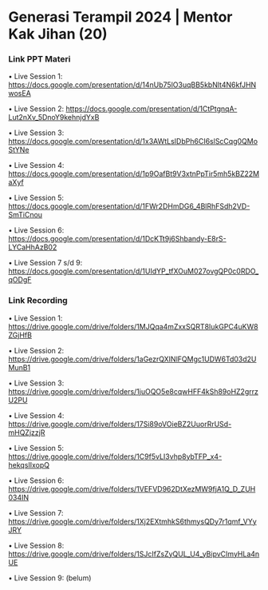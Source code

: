 # Generasi Terampil 2024 | Mentor Kak Jihan (20)

### Link PPT Materi
• Live Session 1: https://docs.google.com/presentation/d/14nUb75lO3uqBB5kbNlt4N6kfJHNwosEA

• Live Session 2: https://docs.google.com/presentation/d/1CtPtgnqA-Lut2nXv_5DnoY9kehnjdYxB

• Live Session 3: https://docs.google.com/presentation/d/1x3AWtLsIDbPh6CI6slScCqg0QMoStYNe

• Live Session 4: https://docs.google.com/presentation/d/1p9OafBt9V3xtnPpTir5mh5kBZ22MaXyf

• Live Session 5: https://docs.google.com/presentation/d/1FWr2DHmDG6_4BlRhFSdh2VD-SmTiCnou

• Live Session 6: https://docs.google.com/presentation/d/1DcKTt9j6Shbandy-E8rS-LYCaHhAzB02

• Live Session 7 s/d 9: https://docs.google.com/presentation/d/1UIdYP_tfXOuM027ovgQP0c0RDO_qODgF

### Link Recording
• Live Session 1: https://drive.google.com/drive/folders/1MJQqa4mZxxSQRT8IukGPC4uKW8ZGjHfB

• Live Session 2: https://drive.google.com/drive/folders/1aGezrQXINlFQMgc1UDW6Td03d2UMunB1

• Live Session 3: https://drive.google.com/drive/folders/1juOQO5e8cqwHFF4kSh89oHZ2grrzU2PU

• Live Session 4: https://drive.google.com/drive/folders/17Si89oVOieBZ2UuorRrUSd-mHQZjzzjR

• Live Session 5: https://drive.google.com/drive/folders/1C9f5vLI3vhp8ybTFP_x4-hekqsIIxopQ

• Live Session 6: https://drive.google.com/drive/folders/1VEFVD962DtXezMW9fjA1Q_D_ZUH034IN

• Live Session 7: https://drive.google.com/drive/folders/1Xj2EXtmhkS6thmysQDy7r1qmf_VYyJRY

• Live Session 8: https://drive.google.com/drive/folders/1SJcIfZsZyQUL_U4_yBipvCImyHLa4nUE

• Live Session 9: (belum)
